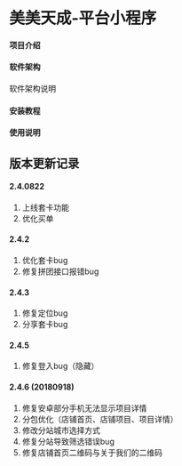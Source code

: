 # 美美天成-平台小程序

#### 项目介绍


#### 软件架构
软件架构说明

#### 安装教程

#### 使用说明

## 版本更新记录

#### 2.4.0822

 1. 上线套卡功能
 2. 优化买单
 
  #### 2.4.2
  1. 优化套卡bug
  2. 修复拼团接口报错bug
 
 #### 2.4.3
 1. 修复定位bug
 2. 分享套卡bug
 
 
 #### 2.4.5
 1. 修复登入bug（隐藏）
 
 #### 2.4.6 (20180918)
 1. 修复安卓部分手机无法显示项目详情
 2. 分包优化（店铺首页、店铺项目、项目详情）
 3. 修改分站城市选择方式
 4. 修复分站导致筛选错误bug
 5. 修复店铺首页二维码与关于我们的二维码
